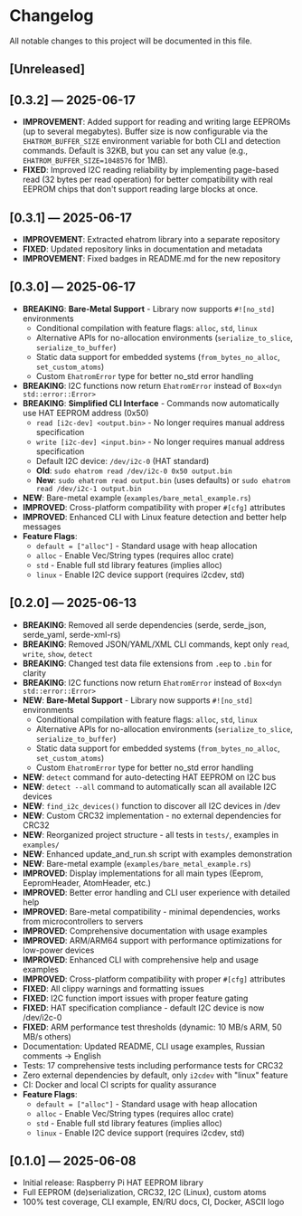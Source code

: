 # Changelog

All notable changes to this project will be documented in this file.

## [Unreleased]

## [0.3.2] — 2025-06-17
- **IMPROVEMENT**: Added support for reading and writing large EEPROMs (up to several megabytes). Buffer size is now configurable via the `EHATROM_BUFFER_SIZE` environment variable for both CLI and detection commands. Default is 32KB, but you can set any value (e.g., `EHATROM_BUFFER_SIZE=1048576` for 1MB).
- **FIXED**: Improved I2C reading reliability by implementing page-based read (32 bytes per read operation) for better compatibility with real EEPROM chips that don't support reading large blocks at once.

## [0.3.1] — 2025-06-17
- **IMPROVEMENT**: Extracted ehatrom library into a separate repository
- **FIXED**: Updated repository links in documentation and metadata
- **IMPROVEMENT**: Fixed badges in README.md for the new repository

## [0.3.0] — 2025-06-17
- **BREAKING**: **Bare-Metal Support** - Library now supports `#![no_std]` environments
  - Conditional compilation with feature flags: `alloc`, `std`, `linux`
  - Alternative APIs for no-allocation environments (`serialize_to_slice`, `serialize_to_buffer`)
  - Static data support for embedded systems (`from_bytes_no_alloc`, `set_custom_atoms`)
  - Custom `EhatromError` type for better no_std error handling
- **BREAKING**: I2C functions now return `EhatromError` instead of `Box<dyn std::error::Error>`
- **BREAKING**: **Simplified CLI Interface** - Commands now automatically use HAT EEPROM address (0x50)
  - `read [i2c-dev] <output.bin>` - No longer requires manual address specification
  - `write [i2c-dev] <input.bin>` - No longer requires manual address specification
  - Default I2C device: `/dev/i2c-0` (HAT standard)
  - **Old**: `sudo ehatrom read /dev/i2c-0 0x50 output.bin`
  - **New**: `sudo ehatrom read output.bin` (uses defaults) or `sudo ehatrom read /dev/i2c-1 output.bin`
- **NEW**: Bare-metal example (`examples/bare_metal_example.rs`)
- **IMPROVED**: Cross-platform compatibility with proper `#[cfg]` attributes
- **IMPROVED**: Enhanced CLI with Linux feature detection and better help messages
- **Feature Flags**: 
  - `default = ["alloc"]` - Standard usage with heap allocation
  - `alloc` - Enable Vec/String types (requires alloc crate)
  - `std` - Enable full std library features (implies alloc)
  - `linux` - Enable I2C device support (requires i2cdev, std)

## [0.2.0] — 2025-06-13
- **BREAKING**: Removed all serde dependencies (serde, serde_json, serde_yaml, serde-xml-rs)
- **BREAKING**: Removed JSON/YAML/XML CLI commands, kept only `read`, `write`, `show`, `detect`
- **BREAKING**: Changed test data file extensions from `.eep` to `.bin` for clarity
- **BREAKING**: I2C functions now return `EhatromError` instead of `Box<dyn std::error::Error>`
- **NEW**: **Bare-Metal Support** - Library now supports `#![no_std]` environments
  - Conditional compilation with feature flags: `alloc`, `std`, `linux`
  - Alternative APIs for no-allocation environments (`serialize_to_slice`, `serialize_to_buffer`)
  - Static data support for embedded systems (`from_bytes_no_alloc`, `set_custom_atoms`)
  - Custom `EhatromError` type for better no_std error handling
- **NEW**: `detect` command for auto-detecting HAT EEPROM on I2C bus
- **NEW**: `detect --all` command to automatically scan all available I2C devices
- **NEW**: `find_i2c_devices()` function to discover all I2C devices in /dev
- **NEW**: Custom CRC32 implementation - no external dependencies for CRC32
- **NEW**: Reorganized project structure - all tests in `tests/`, examples in `examples/`
- **NEW**: Enhanced update_and_run.sh script with examples demonstration
- **NEW**: Bare-metal example (`examples/bare_metal_example.rs`)
- **IMPROVED**: Display implementations for all main types (Eeprom, EepromHeader, AtomHeader, etc.)
- **IMPROVED**: Better error handling and CLI user experience with detailed help
- **IMPROVED**: Bare-metal compatibility - minimal dependencies, works from microcontrollers to servers
- **IMPROVED**: Comprehensive documentation with usage examples
- **IMPROVED**: ARM/ARM64 support with performance optimizations for low-power devices
- **IMPROVED**: Enhanced CLI with comprehensive help and usage examples
- **IMPROVED**: Cross-platform compatibility with proper `#[cfg]` attributes
- **FIXED**: All clippy warnings and formatting issues
- **FIXED**: I2C function import issues with proper feature gating
- **FIXED**: HAT specification compliance - default I2C device is now /dev/i2c-0
- **FIXED**: ARM performance test thresholds (dynamic: 10 MB/s ARM, 50 MB/s others)
- Documentation: Updated README, CLI usage examples, Russian comments → English
- Tests: 17 comprehensive tests including performance tests for CRC32
- Zero external dependencies by default, only `i2cdev` with "linux" feature
- CI: Docker and local CI scripts for quality assurance
- **Feature Flags**: 
  - `default = ["alloc"]` - Standard usage with heap allocation
  - `alloc` - Enable Vec/String types (requires alloc crate)
  - `std` - Enable full std library features (implies alloc)
  - `linux` - Enable I2C device support (requires i2cdev, std)

## [0.1.0] — 2025-06-08
- Initial release: Raspberry Pi HAT EEPROM library
- Full EEPROM (de)serialization, CRC32, I2C (Linux), custom atoms
- 100% test coverage, CLI example, EN/RU docs, CI, Docker, ASCII logo
